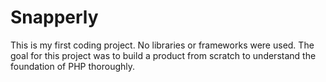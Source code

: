 # Snapperly
This is my first coding project. No libraries or frameworks were used. The goal for this project was to build a product from scratch to understand the foundation of PHP thoroughly.
